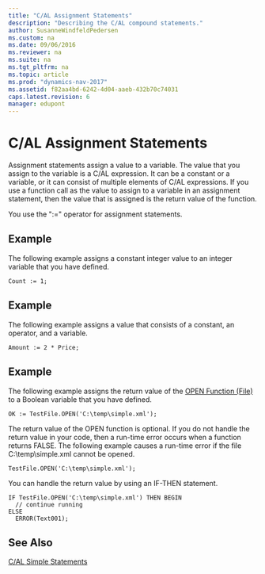 ```yaml
---
title: "C/AL Assignment Statements"
description: "Describing the C/AL compound statements."
author: SusanneWindfeldPedersen
ms.custom: na
ms.date: 09/06/2016
ms.reviewer: na
ms.suite: na
ms.tgt_pltfrm: na
ms.topic: article
ms.prod: "dynamics-nav-2017"
ms.assetid: f82aa4bd-6242-4d04-aaeb-432b70c74031
caps.latest.revision: 6
manager: edupont
---
```

# C/AL Assignment Statements
Assignment statements assign a value to a variable. The value that you assign to the variable is a C/AL expression. It can be a constant or a variable, or it can consist of multiple elements of C/AL expressions. If you use a function call as the value to assign to a variable in an assignment statement, then the value that is assigned is the return value of the function.  

 You use the ":=" operator for assignment statements.  

## Example  
 The following example assigns a constant integer value to an integer variable that you have defined.  

```  
Count := 1;  
```  

## Example  
 The following example assigns a value that consists of a constant, an operator, and a variable.  

```  
Amount := 2 * Price;  
```  

## Example  
 The following example assigns the return value of the [OPEN Function \(File\)](OPEN-Function--File-.md) to a Boolean variable that you have defined.  

```  
OK := TestFile.OPEN('C:\temp\simple.xml');  
```  

 The return value of the OPEN function is optional. If you do not handle the return value in your code, then a run-time error occurs when a function returns FALSE. The following example causes a run-time error if the file C:\temp\simple.xml cannot be opened.  

```  
TestFile.OPEN('C:\temp\simple.xml');  
```  

 You can handle the return value by using an IF-THEN statement.  

```  
IF TestFile.OPEN('C:\temp\simple.xml') THEN BEGIN  
  // continue running  
ELSE  
  ERROR(Text001);  
```  

## See Also  
 [C/AL Simple Statements](C-AL-Simple-Statements.md)
